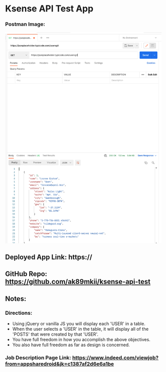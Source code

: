 # Ksense API Test App

### Postman Image:
![Screenshot 01](01.png)

## Deployed App Link: https://

## GitHub Repo: https://github.com/ak89mkii/ksense-api-test

## Notes:
### Directions:
- Using jQuery or vanilla JS you will display each 'USER' in a table.
- When the user selects a 'USER' in the table, it will display all of the 'POSTS' that were created by that 'USER'. 
- You have full freedom in how you accomplish the above objectives.
- You also have full freedom as far as design is concerned.

### Job Description Page Link: https://www.indeed.com/viewjob?from=appsharedroid&jk=c1387af2d6e6a1be

